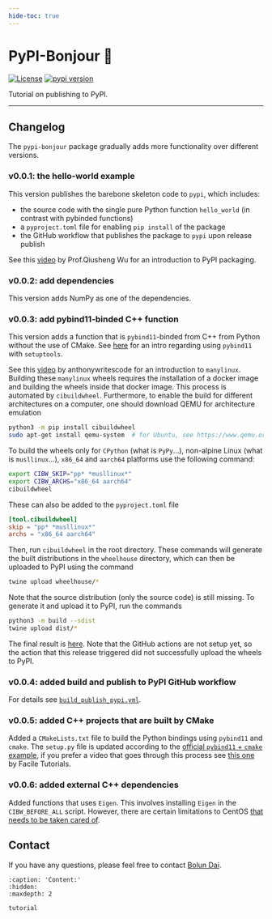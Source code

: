 ```yaml
---
hide-toc: true
---
```


# PyPI-Bonjour 🥖

<a href="https://github.com/BolunDai0216/pypi-bonjour/blob/main/LICENSE"><img src="https://img.shields.io/badge/License-MIT-cfd8dc?style=flat-square&labelColor=orange&color=lightgray" alt="License"/></a>
<a href="https://badge.fury.io/py/pypi-bonjour"><img src="https://img.shields.io/pypi/v/pypi-bonjour?style=flat-square&labelColor=orange&color=lightgray" alt="pypi version"></a>

Tutorial on publishing to PyPI.

---

## Changelog

The `pypi-bonjour` package gradually adds more functionality over different versions.

### v0.0.1: the hello-world example

This version publishes the barebone skeleton code to `pypi`, which includes:

- the source code with the single pure Python function `hello_world` (in contrast with pybinded functions)
- a `pyproject.toml` file for enabling `pip install` of the package
- the GitHub workflow that publishes the package to `pypi` upon release publish

See this [video](https://youtu.be/J0ClmuAbiMA?si=83Xe7eJW5LNUr5yP) by Prof.Qiusheng Wu for an introduction to PyPI packaging.

### v0.0.2: add dependencies

This version adds NumPy as one of the dependencies.

### v0.0.3: add pybind11-binded C++ function

This version adds a function that is `pybind11`-binded from C++ from Python without the use of CMake. See [here](https://pybind11.readthedocs.io/en/stable/compiling.html#modules-with-setuptools) for an intro regarding using `pybind11` with `setuptools`.

See this [video](https://youtu.be/80j-MRtHMek?si=f-o5LCoFGKja3P59) by anthonywritescode for an introduction to `manylinux`. Building these `manylinux` wheels requires the installation of a docker image and building the wheels inside that docker image. This process is automated by `cibuildwheel`. Furthermore, to enable the build for different architectures on a computer, one should download QEMU for architecture emulation

```bash
python3 -m pip install cibuildwheel
sudo apt-get install qemu-system  # for Ubuntu, see https://www.qemu.org/download for more details
```

To build the wheels only for `CPython` (what is `PyPy`...), non-alpine Linux (what is `musllinux`...), `x86_64` and `aarch64` platforms use the following command:

```bash
export CIBW_SKIP="pp* *musllinux*"
export CIBW_ARCHS="x86_64 aarch64"
cibuildwheel
```

These can also be added to the `pyproject.toml` file 

```toml
[tool.cibuildwheel]
skip = "pp* *musllinux*"
archs = "x86_64 aarch64" 
```

Then, run `cibuildwheel` in the root directory. These commands will generate the built distributions in the `wheelhouse` directory, which can then be uploaded to PyPI using the command

```bash
twine upload wheelhouse/*
```

Note that the source distribution (only the source code) is still missing. To generate it and upload it to PyPI, run the commands

```bash
python3 -m build --sdist
twine upload dist/*
```

The final result is [here](https://pypi.org/project/pypi-bonjour/0.0.3/#files). Note that the GitHub actions are not setup yet, so the action that this release triggered did not successfully upload the wheels to PyPI.

### v0.0.4: added build and publish to PyPI GitHub workflow

For details see [`build_publish_pypi.yml`](.github/workflows/build_publish_pypi.yml).

### v0.0.5: added C++ projects that are built by CMake

Added a `CMakeLists.txt` file to build the Python bindings using `pybind11` and `cmake`. The `setup.py` file is updated according to the [official `pybind11` + `cmake` example](https://github.com/pybind/cmake_example/blob/master/setup.py), if you prefer a video that goes through this process see [this one](https://youtu.be/H2wOlriHGmM?si=lF9kVxETq_msUT7a) by Facile Tutorials.

### v0.0.6: added external C++ dependencies

Added functions that uses `Eigen`. This involves installing `Eigen` in the `CIBW_BEFORE_ALL` script. However, there are certain limitations to CentOS [that needs to be taken cared of](https://stackoverflow.com/questions/74345206/centos-7-docker-yum-installation-gets-stuck).

## Contact

If you have any questions, please feel free to contact [Bolun Dai](mailto:bd1555@nyu.edu).

```{toctree}
:caption: 'Content:'
:hidden:
:maxdepth: 2

tutorial
```